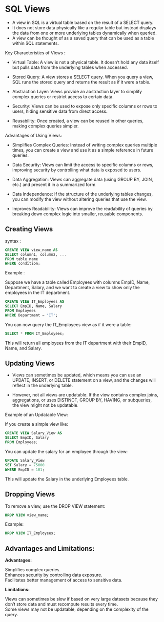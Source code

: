# SQL Views

- A view in SQL is a virtual table based on the result of a SELECT query. 
- It does not store data physically like a regular table but instead displays the data from one or more underlying tables dynamically when queried. 
- A view can be thought of as a saved query that can be used as a table within SQL statements.

Key Characteristics of Views :

- Virtual Table: A view is not a physical table. It doesn’t hold any data itself but pulls data from the underlying tables when accessed.

- Stored Query: A view stores a SELECT query. When you query a view, SQL runs the stored query and returns the result as if it were a table.

- Abstraction Layer: Views provide an abstraction layer to simplify complex queries or restrict access to certain data.

- Security: Views can be used to expose only specific columns or rows to users, hiding sensitive data from direct access.

- Reusability: Once created, a view can be reused in other queries, making complex queries simpler.

Advantages of Using Views:

- Simplifies Complex Queries: Instead of writing complex queries multiple times, you can create a view and use it as a simple reference in future queries.

- Data Security: Views can limit the access to specific columns or rows, improving security by controlling what data is exposed to users.

- Data Aggregation: Views can aggregate data (using GROUP BY, JOIN, etc.) and present it in a summarized form.

- Data Independence: If the structure of the underlying tables changes, you can modify the view without altering queries that use the view.

- Improves Readability: Views can improve the readability of queries by breaking down complex logic into smaller, reusable components.

## Creating Views 

syntax :
```sql
CREATE VIEW view_name AS
SELECT column1, column2, ...
FROM table_name
WHERE condition;
```

Example :

Suppose we have a table called Employees with columns EmpID, Name, Department, Salary, and we want to create a view to show only the employees in the IT department.

```sql
CREATE VIEW IT_Employees AS
SELECT EmpID, Name, Salary
FROM Employees
WHERE Department = 'IT';
```

You can now query the IT_Employees view as if it were a table:

```sql
SELECT * FROM IT_Employees;
```

This will return all employees from the IT department with their EmpID, Name, and Salary.

## Updating Views 

- Views can sometimes be updated, which means you can use an UPDATE, INSERT, or DELETE statement on a view, and the changes will reflect in the underlying table.

- However, not all views are updatable. If the view contains complex joins, aggregations, or uses DISTINCT, GROUP BY, HAVING, or subqueries, the view might not be updatable.

Example of an Updatable View:

If you create a simple view like:
```sql
CREATE VIEW Salary_View AS
SELECT EmpID, Salary
FROM Employees;
```

You can update the salary for an employee through the view:

```sql
UPDATE Salary_View
SET Salary = 75000
WHERE EmpID = 101;
```

This will update the Salary in the underlying Employees table.

## Dropping Views

To remove a view, use the DROP VIEW statement:

```sql
DROP VIEW view_name;
```

Example:

```sql
DROP VIEW IT_Employees;
```

## Advantages and Limitations:

**Advantages:**<br>

Simplifies complex queries.<br>
Enhances security by controlling data exposure.<br>
Facilitates better management of access to sensitive data.<br>


**Limitations:**<br>

Views can sometimes be slow if based on very large datasets because they don’t store data and must recompute results every time.<br>
Some views may not be updatable, depending on the complexity of the query.